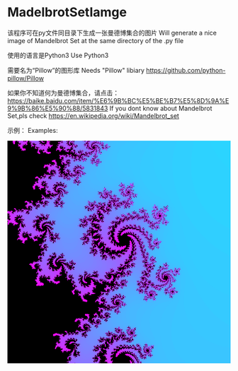 # MadelbrotSetIamge

该程序可在py文件同目录下生成一张曼德博集合的图片
Will generate a nice image of Mandelbrot Set at the same directory of the .py file

使用的语言是Python3
Use Python3

需要名为“Pillow”的图形库
Needs "Pillow" libiary
https://github.com/python-pillow/Pillow

如果你不知道何为曼德博集合，请点击：https://baike.baidu.com/item/%E6%9B%BC%E5%BE%B7%E5%8D%9A%E9%9B%86%E5%90%88/5831843
If you dont know about Mandelbrot Set,pls check https://en.wikipedia.org/wiki/Mandelbrot_set

示例：
Examples:

![image](https://github.com/BlackieVan/MadelbrotSetIamge/blob/master/Examples/Mandelbrot_X-0.4600_Y0.5800_R0.0100_N100_W1000_H1000_1611643273.png)



